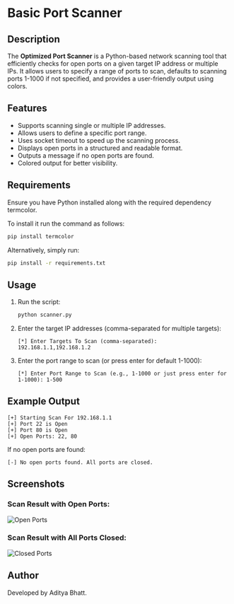 # Basic Port Scanner

## Description
The **Optimized Port Scanner** is a Python-based network scanning tool that efficiently checks for open ports on a given target IP address or multiple IPs. It allows users to specify a range of ports to scan, defaults to scanning ports 1-1000 if not specified, and provides a user-friendly output using colors.

## Features
- Supports scanning single or multiple IP addresses.
- Allows users to define a specific port range.
- Uses socket timeout to speed up the scanning process.
- Displays open ports in a structured and readable format.
- Outputs a message if no open ports are found.
- Colored output for better visibility.

## Requirements
Ensure you have Python installed along with the required dependency termcolor.

To install it run the command as follows:
```sh
pip install termcolor
```

Alternatively, simply run:
```sh
pip install -r requirements.txt
```

## Usage
1. Run the script:
   ```sh
   python scanner.py
   ```
2. Enter the target IP addresses (comma-separated for multiple targets):
   ```
   [*] Enter Targets To Scan (comma-separated): 192.168.1.1,192.168.1.2
   ```
3. Enter the port range to scan (or press enter for default 1-1000):
   ```
   [*] Enter Port Range to Scan (e.g., 1-1000 or just press enter for 1-1000): 1-500
   ```

## Example Output
```
[+] Starting Scan For 192.168.1.1
[+] Port 22 is Open
[+] Port 80 is Open
[+] Open Ports: 22, 80
```

If no open ports are found:
```
[-] No open ports found. All ports are closed.
```

## Screenshots
### Scan Result with Open Ports:
![Open Ports](https://github.com/user-attachments/assets/24d23272-e48d-44dc-af82-57db8536cede) <br/>

### Scan Result with All Ports Closed:
![Closed Ports](https://github.com/user-attachments/assets/860acf67-87ca-4069-910f-568eff37a583) <br/>

## Author
Developed by Aditya Bhatt.

